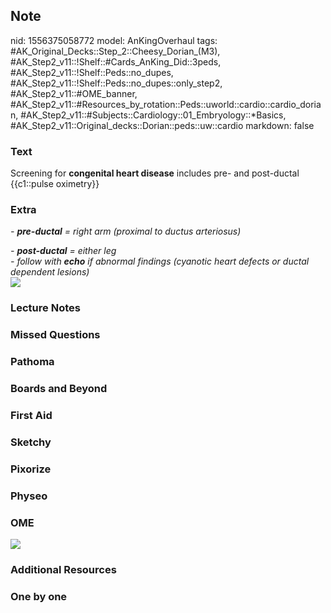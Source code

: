 ## Note
nid: 1556375058772
model: AnKingOverhaul
tags: #AK_Original_Decks::Step_2::Cheesy_Dorian_(M3), #AK_Step2_v11::!Shelf::#Cards_AnKing_Did::3peds, #AK_Step2_v11::!Shelf::Peds::no_dupes, #AK_Step2_v11::!Shelf::Peds::no_dupes::only_step2, #AK_Step2_v11::#OME_banner, #AK_Step2_v11::#Resources_by_rotation::Peds::uworld::cardio::cardio_dorian, #AK_Step2_v11::#Subjects::Cardiology::01_Embryology::*Basics, #AK_Step2_v11::Original_decks::Dorian::peds::uw::cardio
markdown: false

### Text
Screening for <b>congenital heart disease</b> includes pre- and
post-ductal {{c1::pulse oximetry}}

### Extra
<i>- <b>pre-ductal</b> = right arm (proximal to ductus
arteriosus)</i>
<div>
  <i>- <b>post-ductal</b> = either leg</i>
</div>
<div>
  <i>- follow with <b>echo</b> if abnormal findings (cyanotic heart
  defects or ductal dependent lesions)</i>
</div>
<div>
  <i><img src="pda_w.jpg"></i>
</div>

### Lecture Notes


### Missed Questions


### Pathoma


### Boards and Beyond


### First Aid


### Sketchy


### Pixorize


### Physeo


### OME
<div class="ome-widget">
  <a href="https://onlinemeded.org?ref=anki"><img src=
  "_OME_AnkiFlashcards_General_7.png"></a>
</div>

### Additional Resources


### One by one

